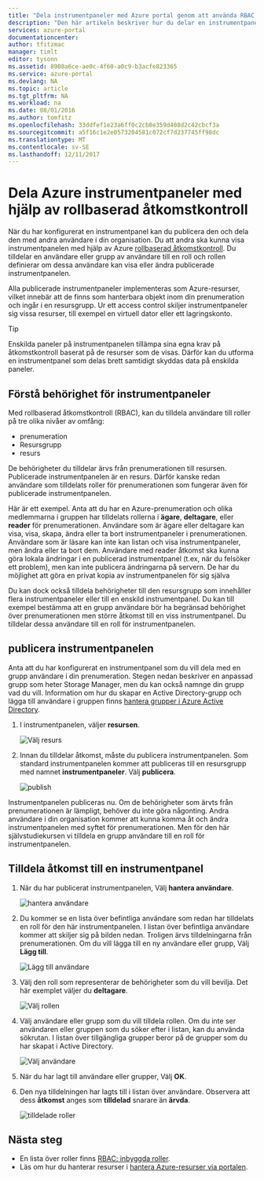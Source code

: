 ```yaml
---
title: "Dela instrumentpaneler med Azure portal genom att använda RBAC | Microsoft Docs"
description: "Den här artikeln beskriver hur du delar en instrumentpanel i Azure-portalen med hjälp av rollbaserad åtkomstkontroll."
services: azure-portal
documentationcenter: 
author: tfitzmac
manager: timlt
editor: tysonn
ms.assetid: 8908a6ce-ae0c-4f60-a0c9-b3acfe823365
ms.service: azure-portal
ms.devlang: NA
ms.topic: article
ms.tgt_pltfrm: NA
ms.workload: na
ms.date: 08/01/2016
ms.author: tomfitz
ms.openlocfilehash: 33ddfef1e23a6ff0c2cb8e359d408d2c42cbcf3a
ms.sourcegitcommit: a5f16c1e2e0573204581c072cf7d237745ff98dc
ms.translationtype: MT
ms.contentlocale: sv-SE
ms.lasthandoff: 12/11/2017
---
```

# <a name="share-azure-dashboards-by-using-role-based-access-control"></a>Dela Azure instrumentpaneler med hjälp av rollbaserad åtkomstkontroll
När du har konfigurerat en instrumentpanel kan du publicera den och dela den med andra användare i din organisation. Du att andra ska kunna visa instrumentpanelen med hjälp av Azure [rollbaserad åtkomstkontroll](../active-directory/role-based-access-control-configure.md). Du tilldelar en användare eller grupp av användare till en roll och rollen definierar om dessa användare kan visa eller ändra publicerade instrumentpanelen. 

Alla publicerade instrumentpaneler implementeras som Azure-resurser, vilket innebär att de finns som hanterbara objekt inom din prenumeration och ingår i en resursgrupp.  Ur ett access control skiljer instrumentpaneler sig vissa resurser, till exempel en virtuell dator eller ett lagringskonto.

> [!TIP]
> Enskilda paneler på instrumentpanelen tillämpa sina egna krav på åtkomstkontroll baserat på de resurser som de visas.  Därför kan du utforma en instrumentpanel som delas brett samtidigt skyddas data på enskilda paneler.
> 
> 

## <a name="understanding-access-control-for-dashboards"></a>Förstå behörighet för instrumentpaneler
Med rollbaserad åtkomstkontroll (RBAC), kan du tilldela användare till roller på tre olika nivåer av omfång:

* prenumeration
* Resursgrupp
* resurs

De behörigheter du tilldelar ärvs från prenumerationen till resursen. Publicerade instrumentpanelen är en resurs. Därför kanske redan användare som tilldelats roller för prenumerationen som fungerar även för publicerade instrumentpanelen. 

Här är ett exempel.  Anta att du har en Azure-prenumeration och olika medlemmarna i gruppen har tilldelats rollerna i **ägare**, **deltagare**, eller **reader** för prenumerationen. Användare som är ägare eller deltagare kan visa, visa, skapa, ändra eller ta bort instrumentpaneler i prenumerationen.  Användare som är läsare kan inte kan listan och visa instrumentpaneler, men ändra eller ta bort dem.  Användare med reader åtkomst ska kunna göra lokala ändringar i en publicerad instrumentpanel (t.ex, när du felsöker ett problem), men kan inte publicera ändringarna på servern.  De har du möjlighet att göra en privat kopia av instrumentpanelen för sig själva

Du kan dock också tilldela behörigheter till den resursgrupp som innehåller flera instrumentpaneler eller till en enskild instrumentpanel. Du kan till exempel bestämma att en grupp användare bör ha begränsad behörighet över prenumerationen men större åtkomst till en viss instrumentpanel. Du tilldelar dessa användare till en roll för instrumentpanelen. 

## <a name="publish-dashboard"></a>publicera instrumentpanelen
Anta att du har konfigurerat en instrumentpanel som du vill dela med en grupp användare i din prenumeration. Stegen nedan beskriver en anpassad grupp som heter Storage Manager, men du kan också namnge din grupp vad du vill. Information om hur du skapar en Active Directory-grupp och lägga till användare i gruppen finns [hantera grupper i Azure Active Directory](../active-directory/active-directory-groups-create-azure-portal.md).

1. I instrumentpanelen, väljer **resursen**.
   
     ![Välj resurs](./media/azure-portal-dashboard-share-access/select-share.png)
2. Innan du tilldelar åtkomst, måste du publicera instrumentpanelen. Som standard instrumentpanelen kommer att publiceras till en resursgrupp med namnet **instrumentpaneler**. Välj **publicera**.
   
     ![publish](./media/azure-portal-dashboard-share-access/publish.png)

Instrumentpanelen publiceras nu. Om de behörigheter som ärvts från prenumerationen är lämpligt, behöver du inte göra någonting. Andra användare i din organisation kommer att kunna komma åt och ändra instrumentpanelen med syftet för prenumerationen. Men för den här självstudiekursen vi tilldela en grupp användare till en roll för instrumentpanelen.

## <a name="assign-access-to-a-dashboard"></a>Tilldela åtkomst till en instrumentpanel
1. När du har publicerat instrumentpanelen, Välj **hantera användare**.
   
     ![hantera användare](./media/azure-portal-dashboard-share-access/manage-users.png)
2. Du kommer se en lista över befintliga användare som redan har tilldelats en roll för den här instrumentpanelen. I listan över befintliga användare kommer att skiljer sig på bilden nedan. Troligen ärvs tilldelningarna från prenumerationen. Om du vill lägga till en ny användare eller grupp, Välj **Lägg till**.
   
     ![Lägg till användare](./media/azure-portal-dashboard-share-access/existing-users.png)
3. Välj den roll som representerar de behörigheter som du vill bevilja. Det här exemplet väljer du **deltagare**.
   
     ![Välj rollen](./media/azure-portal-dashboard-share-access/select-role.png)
4. Välj användare eller grupp som du vill tilldela rollen. Om du inte ser användaren eller gruppen som du söker efter i listan, kan du använda sökrutan. I listan över tillgängliga grupper beror på de grupper som du har skapat i Active Directory.
   
     ![Välj användare](./media/azure-portal-dashboard-share-access/select-user.png) 
5. När du har lagt till användare eller grupper, Välj **OK**. 
6. Den nya tilldelningen har lagts till i listan över användare. Observera att dess **åtkomst** anges som **tilldelad** snarare än **ärvda**.
   
     ![tilldelade roller](./media/azure-portal-dashboard-share-access/assigned-roles.png)

## <a name="next-steps"></a>Nästa steg
* En lista över roller finns [RBAC: inbyggda roller](../active-directory/role-based-access-built-in-roles.md).
* Läs om hur du hanterar resurser i [hantera Azure-resurser via portalen](resource-group-portal.md).

